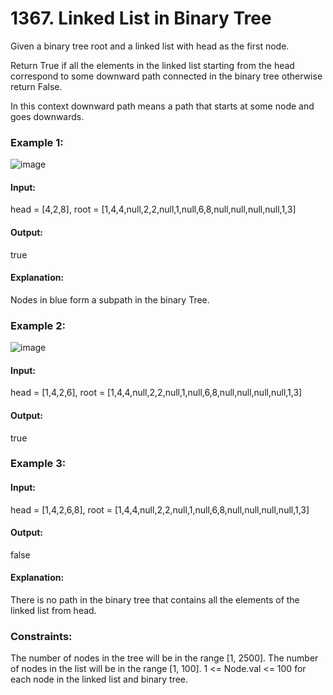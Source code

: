 # 1367. Linked List in Binary Tree
Given a binary tree root and a linked list with head as the first node. 

Return True if all the elements in the linked list starting from the head correspond to some downward path connected in the binary tree otherwise return False.

In this context downward path means a path that starts at some node and goes downwards.

### Example 1:
![image](https://github.com/user-attachments/assets/2bb0b14d-63b9-4bba-9dc6-e10aec5ed7fa)
#### Input:
head = [4,2,8], root = [1,4,4,null,2,2,null,1,null,6,8,null,null,null,null,1,3]
#### Output: 
true
#### Explanation:
Nodes in blue form a subpath in the binary Tree.  

### Example 2:
![image](https://github.com/user-attachments/assets/88332fc4-426f-46f3-a1ef-ac1177866c66)
#### Input:
head = [1,4,2,6], root = [1,4,4,null,2,2,null,1,null,6,8,null,null,null,null,1,3]
#### Output:
true

### Example 3:
#### Input: 
head = [1,4,2,6,8], root = [1,4,4,null,2,2,null,1,null,6,8,null,null,null,null,1,3]
#### Output:
false
#### Explanation:
There is no path in the binary tree that contains all the elements of the linked list from head.
 
### Constraints:
The number of nodes in the tree will be in the range [1, 2500].
The number of nodes in the list will be in the range [1, 100].
1 <= Node.val <= 100 for each node in the linked list and binary tree.


